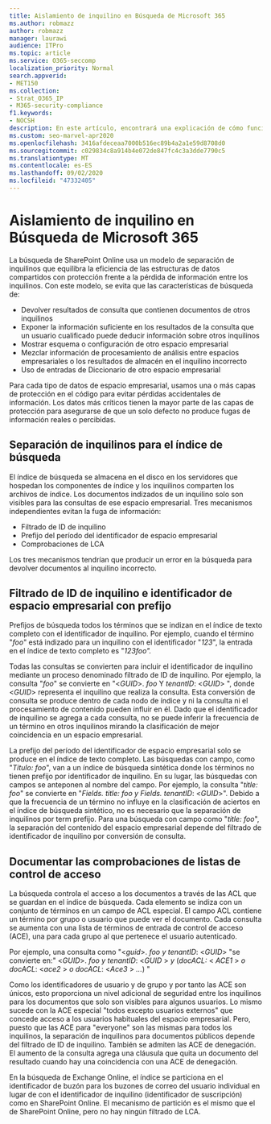 ```yaml
---
title: Aislamiento de inquilino en Búsqueda de Microsoft 365
ms.author: robmazz
author: robmazz
manager: laurawi
audience: ITPro
ms.topic: article
ms.service: O365-seccomp
localization_priority: Normal
search.appverid:
- MET150
ms.collection:
- Strat_O365_IP
- M365-security-compliance
f1.keywords:
- NOCSH
description: En este artículo, encontrará una explicación de cómo funciona el aislamiento de inquilino para separar los datos del espacio empresarial en la búsqueda de Microsoft 365.
ms.custom: seo-marvel-apr2020
ms.openlocfilehash: 3416afdeceaa7000b516ec89b4a2a1e59d8708d0
ms.sourcegitcommit: c029834c8a914b4e072de847fc4c3a3dde7790c5
ms.translationtype: MT
ms.contentlocale: es-ES
ms.lasthandoff: 09/02/2020
ms.locfileid: "47332405"
---
```

# <a name="tenant-isolation-in-microsoft-365-search"></a>Aislamiento de inquilino en Búsqueda de Microsoft 365

La búsqueda de SharePoint Online usa un modelo de separación de inquilinos que equilibra la eficiencia de las estructuras de datos compartidos con protección frente a la pérdida de información entre los inquilinos. Con este modelo, se evita que las características de búsqueda de:

- Devolver resultados de consulta que contienen documentos de otros inquilinos
- Exponer la información suficiente en los resultados de la consulta que un usuario cualificado puede deducir información sobre otros inquilinos
- Mostrar esquema o configuración de otro espacio empresarial
- Mezclar información de procesamiento de análisis entre espacios empresariales o los resultados de almacén en el inquilino incorrecto
- Uso de entradas de Diccionario de otro espacio empresarial

Para cada tipo de datos de espacio empresarial, usamos una o más capas de protección en el código para evitar pérdidas accidentales de información. Los datos más críticos tienen la mayor parte de las capas de protección para asegurarse de que un solo defecto no produce fugas de información reales o percibidas.

## <a name="tenant-separation-for-the-search-index"></a>Separación de inquilinos para el índice de búsqueda

El índice de búsqueda se almacena en el disco en los servidores que hospedan los componentes de índice y los inquilinos comparten los archivos de índice. Los documentos indizados de un inquilino solo son visibles para las consultas de ese espacio empresarial. Tres mecanismos independientes evitan la fuga de información:

- Filtrado de ID de inquilino
- Prefijo del período del identificador de espacio empresarial
- Comprobaciones de LCA

Los tres mecanismos tendrían que producir un error en la búsqueda para devolver documentos al inquilino incorrecto.

## <a name="tenant-id-filtering-and-tenant-id-term-prefixing"></a>Filtrado de ID de inquilino e identificador de espacio empresarial con prefijo

Prefijos de búsqueda todos los términos que se indizan en el índice de texto completo con el identificador de inquilino. Por ejemplo, cuando el término "*foo*" está indizado para un inquilino con el identificador "*123*", la entrada en el índice de texto completo es "*123foo".*

Todas las consultas se convierten para incluir el identificador de inquilino mediante un proceso denominado filtrado de ID de inquilino. Por ejemplo, la consulta "*foo*" se convierte en "<*GUID*>. *foo* Y *tenantID*: <*GUID*> ", donde <*GUID*> representa el inquilino que realiza la consulta. Esta conversión de consulta se produce dentro de cada nodo de índice y ni la consulta ni el procesamiento de contenido pueden influir en él. Dado que el identificador de inquilino se agrega a cada consulta, no se puede inferir la frecuencia de un término en otros inquilinos mirando la clasificación de mejor coincidencia en un espacio empresarial.

La prefijo del período del identificador de espacio empresarial solo se produce en el índice de texto completo. Las búsquedas con campo, como "*Título: foo*", van a un índice de búsqueda sintética donde los términos no tienen prefijo por identificador de inquilino. En su lugar, las búsquedas con campos se anteponen al nombre del campo. Por ejemplo, la consulta "*title: foo*" se convierte en "*Fields. title: foo y Fields. tenantID*: <*GUID*>". Debido a que la frecuencia de un término no influye en la clasificación de aciertos en el índice de búsqueda sintético, no es necesario que la separación de inquilinos por term prefijo. Para una búsqueda con campo como "*title: foo*", la separación del contenido del espacio empresarial depende del filtrado de identificador de inquilino por conversión de consulta.

## <a name="document-access-control-list-checks"></a>Documentar las comprobaciones de listas de control de acceso

La búsqueda controla el acceso a los documentos a través de las ACL que se guardan en el índice de búsqueda. Cada elemento se indiza con un conjunto de términos en un campo de ACL especial. El campo ACL contiene un término por grupo o usuario que puede ver el documento. Cada consulta se aumenta con una lista de términos de entrada de control de acceso (ACE), una para cada grupo al que pertenece el usuario autenticado.

Por ejemplo, una consulta como "<*guid*>. *foo y tenantID*: <*GUID*> "se convierte en:" <*GUID*>. *foo y tenantID*: <*GUID* >  *y* (*docACL:* < *ACE1* >  *o docACL*: <*ace2* >  *o docACL*: <*Ace3* >  *...*) "

Como los identificadores de usuario y de grupo y por tanto las ACE son únicos, esto proporciona un nivel adicional de seguridad entre los inquilinos para los documentos que solo son visibles para algunos usuarios. Lo mismo sucede con la ACE especial "todos excepto usuarios externos" que concede acceso a los usuarios habituales del espacio empresarial. Pero, puesto que las ACE para "everyone" son las mismas para todos los inquilinos, la separación de inquilinos para documentos públicos depende del filtrado de ID de inquilino. También se admiten las ACE de denegación. El aumento de la consulta agrega una cláusula que quita un documento del resultado cuando hay una coincidencia con una ACE de denegación.

En la búsqueda de Exchange Online, el índice se particiona en el identificador de buzón para los buzones de correo del usuario individual en lugar de con el identificador de inquilino (identificador de suscripción) como en SharePoint Online. El mecanismo de partición es el mismo que el de SharePoint Online, pero no hay ningún filtrado de LCA.
